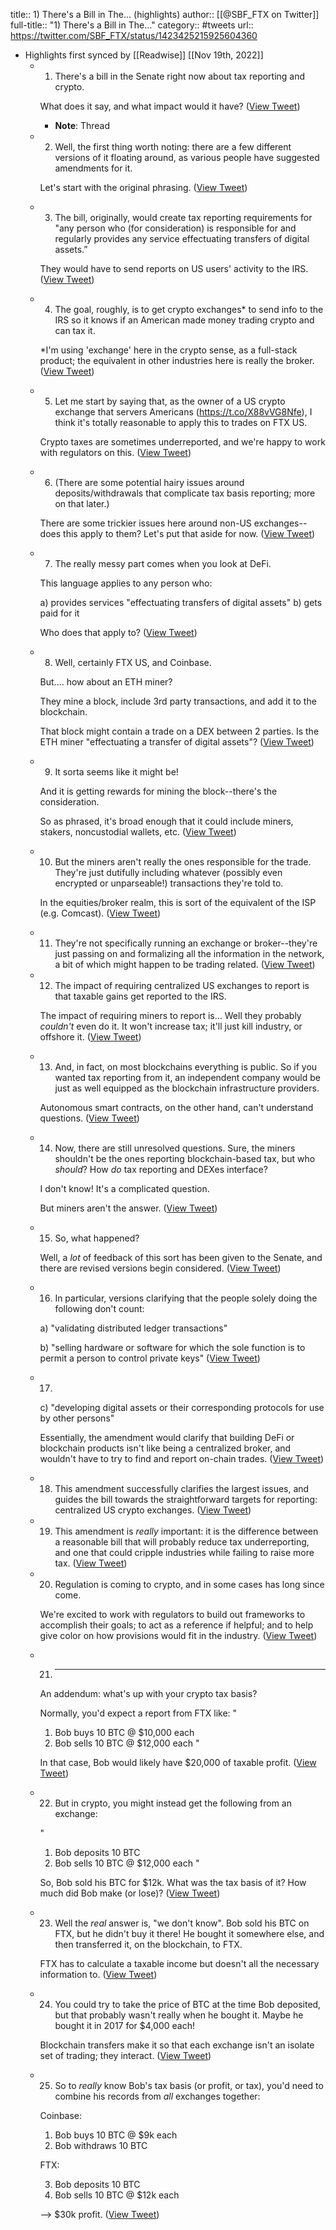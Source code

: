 title:: 1) There's a Bill in The... (highlights)
author:: [[@SBF_FTX on Twitter]]
full-title:: "1) There's a Bill in The..."
category:: #tweets
url:: https://twitter.com/SBF_FTX/status/1423425215925604360

- Highlights first synced by [[Readwise]] [[Nov 19th, 2022]]
	- 1) There's a bill in the Senate right now about tax reporting and crypto.
	  
	  What does it say, and what impact would it have? ([View Tweet](https://twitter.com/SBF_FTX/status/1423425215925604360))
		- **Note**: Thread
	- 2) Well, the first thing worth noting: there are a few different versions of it floating around, as various people have suggested amendments for it.
	  
	  Let's start with the original phrasing. ([View Tweet](https://twitter.com/SBF_FTX/status/1423425217578246144))
	- 3) The bill, originally, would create tax reporting requirements for "any person who (for
	  consideration) is responsible for and regularly provides any service effectuating transfers of
	  digital assets.”
	  
	  They would have to send reports on US users' activity to the IRS. ([View Tweet](https://twitter.com/SBF_FTX/status/1423425219281096706))
	- 4) The goal, roughly, is to get crypto exchanges* to send info to the IRS so it knows if an American made money trading crypto and can tax it.
	  
	  *I'm using 'exchange' here in the crypto sense, as a full-stack product; the equivalent in other industries here is really the broker. ([View Tweet](https://twitter.com/SBF_FTX/status/1423425221063675904))
	- 5) Let me start by saying that, as the owner of a US crypto exchange that servers Americans (https://t.co/X88vVG8Nfe), I think it's totally reasonable to apply this to trades on FTX US.
	  
	  Crypto taxes are sometimes underreported, and we're happy to work with regulators on this. ([View Tweet](https://twitter.com/SBF_FTX/status/1423425222758178823))
	- 6) (There are some potential hairy issues around deposits/withdrawals that complicate tax basis reporting; more on that later.)
	  
	  There are some trickier issues here around non-US exchanges--does this apply to them?  Let's put that aside for now. ([View Tweet](https://twitter.com/SBF_FTX/status/1423425224469467138))
	- 7) The really messy part comes when you look at DeFi.
	  
	  This language applies to any person who:
	  
	  a) provides services "effectuating transfers of digital assets"
	  b) gets paid for it
	  
	  Who does that apply to? ([View Tweet](https://twitter.com/SBF_FTX/status/1423425226222673920))
	- 8) Well, certainly FTX US, and Coinbase.
	  
	  But.... how about an ETH miner?
	  
	  They mine a block, include 3rd party transactions, and add it to the blockchain.
	  
	  That block might contain a trade on a DEX between 2 parties.  Is the ETH miner "effectuating a transfer of digital assets"? ([View Tweet](https://twitter.com/SBF_FTX/status/1423425227938164737))
	- 9) It sorta seems like it might be!
	  
	  And it is getting rewards for mining the block--there's the consideration.
	  
	  So as phrased, it's broad enough that it could include miners, stakers, noncustodial wallets, etc. ([View Tweet](https://twitter.com/SBF_FTX/status/1423425229682999301))
	- 10) But the miners aren't really the ones responsible for the trade.  They're just dutifully including whatever (possibly even encrypted or unparseable!) transactions they're told to.
	  
	  In the equities/broker realm, this is sort of the equivalent of the ISP (e.g. Comcast). ([View Tweet](https://twitter.com/SBF_FTX/status/1423425231431950339))
	- 11) They're not specifically running an exchange or broker--they're just passing on and formalizing all the information in the network, a bit of which might happen to be trading related. ([View Tweet](https://twitter.com/SBF_FTX/status/1423425233201946625))
	- 12) The impact of requiring centralized US exchanges to report is that taxable gains get reported to the IRS.
	  
	  The impact of requiring miners to report is...  Well they probably _couldn't_ even do it.  It won't increase tax; it'll just kill industry, or offshore it. ([View Tweet](https://twitter.com/SBF_FTX/status/1423425234950967297))
	- 13) And, in fact, on most blockchains everything is public.  So if you wanted tax reporting from it, an independent company would be just as well equipped as the blockchain infrastructure providers.
	  
	  Autonomous smart contracts, on the other hand, can't understand questions. ([View Tweet](https://twitter.com/SBF_FTX/status/1423425236603523075))
	- 14) Now, there are still unresolved questions.  Sure, the miners shouldn't be the ones reporting blockchain-based tax, but who _should_?  How _do_ tax reporting and DEXes interface?
	  
	  I don't know!  It's a complicated question.
	  
	  But miners aren't the answer. ([View Tweet](https://twitter.com/SBF_FTX/status/1423425238361022466))
	- 15) So, what happened?
	  
	  Well, a *lot* of feedback of this sort has been given to the Senate, and there are revised versions begin considered. ([View Tweet](https://twitter.com/SBF_FTX/status/1423425240034512897))
	- 16) In particular, versions clarifying that the people solely doing the following don't count:
	  
	  a) "validating distributed ledger transactions"
	  
	  b) "selling hardware or software for which the sole function is to permit a person to control private keys" ([View Tweet](https://twitter.com/SBF_FTX/status/1423425241796157441))
	- 17) 
	  c) "developing digital assets or their corresponding protocols for use by other persons"
	  
	  Essentially, the amendment would clarify that building DeFi or blockchain products isn't like being a centralized broker, and wouldn't have to try to find and report on-chain trades. ([View Tweet](https://twitter.com/SBF_FTX/status/1423425243536793600))
	- 18) This amendment successfully clarifies the largest issues, and guides the bill towards the straightforward targets for reporting: centralized US crypto exchanges. ([View Tweet](https://twitter.com/SBF_FTX/status/1423425245315141633))
	- 19) This amendment is *really* important: it is the difference between a reasonable bill that will probably reduce tax underreporting, and one that could cripple industries while failing to raise more tax. ([View Tweet](https://twitter.com/SBF_FTX/status/1423425247080894466))
	- 20) Regulation is coming to crypto, and in some cases has long since come.
	  
	  We're excited to work with regulators to build out frameworks to accomplish their goals; to act as a reference if helpful; and to help give color on how provisions would fit in the industry. ([View Tweet](https://twitter.com/SBF_FTX/status/1423425248788062208))
	- 21) ----------------
	  
	  An addendum: what's up with your crypto tax basis?
	  
	  Normally, you'd expect a report from FTX like:
	  "
	  1) Bob buys 10 BTC @ $10,000 each
	  2) Bob sells 10 BTC @ $12,000 each
	  "
	  
	  In that case, Bob would likely have $20,000 of taxable profit. ([View Tweet](https://twitter.com/SBF_FTX/status/1423425250532806659))
	- 22) But in crypto, you might instead get the following from an exchange:
	  
	  "
	  1) Bob deposits 10 BTC
	  2) Bob sells 10 BTC @ $12,000 each
	  "
	  
	  So, Bob sold his BTC for $12k.  What was the tax basis of it?  How much did Bob make (or lose)? ([View Tweet](https://twitter.com/SBF_FTX/status/1423425252164468742))
	- 23) Well the _real_ answer is, "we don't know".  Bob sold his BTC on FTX, but he didn't buy it there!  He bought it somewhere else, and then transferred it, on the blockchain, to FTX.
	  
	  FTX has to calculate a taxable income but doesn't all the necessary information to. ([View Tweet](https://twitter.com/SBF_FTX/status/1423425253968015363))
	- 24) You could try to take the price of BTC at the time Bob deposited, but that probably wasn't really when he bought it.  Maybe he bought it in 2017 for $4,000 each!
	  
	  Blockchain transfers make it so that each exchange isn't an isolate set of trading; they interact. ([View Tweet](https://twitter.com/SBF_FTX/status/1423425255700262912))
	- 25) So to *really* know Bob's tax basis (or profit, or tax), you'd need to combine his records from *all* exchanges together:
	  
	  Coinbase:
	  
	  1) Bob buys 10 BTC @ $9k each
	  2) Bob withdraws 10 BTC
	  
	  FTX:
	  
	  3) Bob deposits 10 BTC
	  4) Bob sells 10 BTC @ $12k each
	  
	  --> $30k profit. ([View Tweet](https://twitter.com/SBF_FTX/status/1423425257482768386))